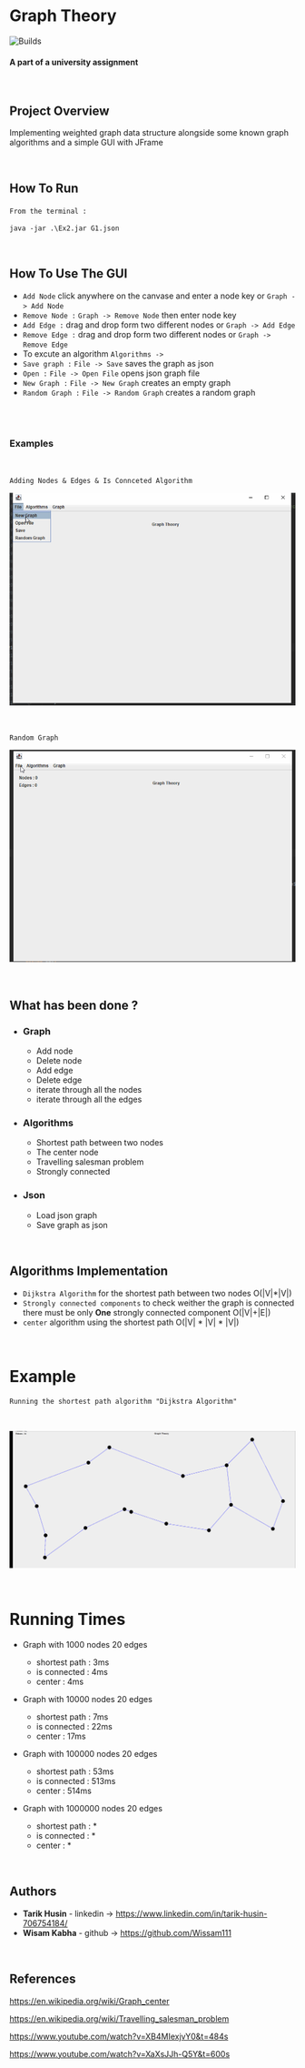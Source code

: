 # Graph Theory
![Builds](https://github.com/project-chip/connectedhomeip/workflows/Builds/badge.svg)

#### A part of a university assignment


</br>


## Project Overview
Implementing weighted graph data structure alongside some known graph algorithms 
and a simple GUI with JFrame

</br>

## How To Run

`From the terminal : `

    java -jar .\Ex2.jar G1.json


</br>



## How To Use The GUI


- `Add Node` click anywhere on the canvase and enter a node key or `Graph -> Add Node`
- `Remove Node :` `Graph -> Remove Node` then enter node key
- `Add Edge :` drag and drop form two different nodes or `Graph -> Add Edge`
- `Remove Edge :` drag and drop form two different nodes or `Graph -> Remove Edge`
-  To excute an algorithm `Algorithms -> `
- `Save graph :` `File -> Save` saves the graph as json
- `Open :` `File -> Open File` opens json graph file
- `New Graph :` `File -> New Graph` creates an empty graph
- `Random Graph :` `File -> Random Graph` creates a random graph


</br>
</br>

### Examples 
</br>

    Adding Nodes & Edges & Is Connceted Algorithm

![](howtouse.gif)

</br>


    Random Graph

![](randomgraf.gif)

</br>




## What has been done ?

- ### Graph 

    - Add node
    - Delete node
    - Add edge 
    - Delete edge
    - iterate through all the nodes 
    - iterate through all the edges 

  
- ### Algorithms 

    - Shortest path between two nodes 
    - The center node
    - Travelling salesman problem
    - Strongly connected


- ### Json 
   
    - Load json graph
    - Save graph as json

</br>


## Algorithms Implementation 

- `Dijkstra Algorithm` for the shortest path between two nodes O(|V|*|V|)  
- `Strongly connected components` to check weither the graph
is connected there must be only **One** strongly connected component O(|V|+|E|)
- `center` algorithm using the shortest path O(|V| * |V| * |V|)



</br>


# Example 
    Running the shortest path algorithm "Dijkstra Algorithm"  
</br>

  ![](shortest-path.gif)


</br>




# Running Times

- Graph with 1000 nodes 20 edges
  
  - shortest path : 3ms 
  - is connected : 4ms
  - center : 4ms




- Graph with 10000 nodes 20 edges

  - shortest path : 7ms
  - is connected : 22ms
  - center : 17ms
  

- Graph with 100000 nodes 20 edges

  - shortest path : 53ms
  - is connected : 513ms
  - center : 514ms



- Graph with 1000000 nodes 20 edges

  - shortest path : *
  - is connected : *
  - center : *

</br>


## Authors

* **Tarik Husin**  - linkedin -> https://www.linkedin.com/in/tarik-husin-706754184/
* **Wisam Kabha**  - github -> https://github.com/Wissam111

</br>

## References

https://en.wikipedia.org/wiki/Graph_center

https://en.wikipedia.org/wiki/Travelling_salesman_problem

https://www.youtube.com/watch?v=XB4MIexjvY0&t=484s

https://www.youtube.com/watch?v=XaXsJJh-Q5Y&t=600s